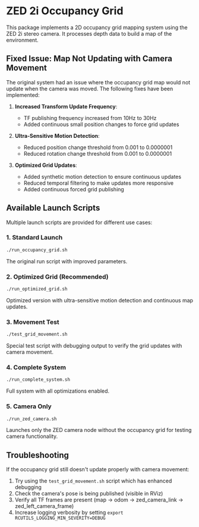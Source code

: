 # ZED 2i Occupancy Grid

This package implements a 2D occupancy grid mapping system using the ZED 2i stereo camera. It processes depth data to build a map of the environment.

## Fixed Issue: Map Not Updating with Camera Movement

The original system had an issue where the occupancy grid map would not update when the camera was moved. The following fixes have been implemented:

1. **Increased Transform Update Frequency**: 
   - TF publishing frequency increased from 10Hz to 30Hz
   - Added continuous small position changes to force grid updates

2. **Ultra-Sensitive Motion Detection**:
   - Reduced position change threshold from 0.001 to 0.0000001
   - Reduced rotation change threshold from 0.001 to 0.0000001

3. **Optimized Grid Updates**:
   - Added synthetic motion detection to ensure continuous updates
   - Reduced temporal filtering to make updates more responsive
   - Added continuous forced grid publishing

## Available Launch Scripts

Multiple launch scripts are provided for different use cases:

### 1. Standard Launch
```bash
./run_occupancy_grid.sh
```
The original run script with improved parameters.

### 2. Optimized Grid (Recommended)
```bash
./run_optimized_grid.sh
```
Optimized version with ultra-sensitive motion detection and continuous map updates.

### 3. Movement Test
```bash
./test_grid_movement.sh
```
Special test script with debugging output to verify the grid updates with camera movement.

### 4. Complete System
```bash
./run_complete_system.sh
```
Full system with all optimizations enabled.

### 5. Camera Only
```bash
./run_zed_camera.sh
```
Launches only the ZED camera node without the occupancy grid for testing camera functionality.

## Troubleshooting

If the occupancy grid still doesn't update properly with camera movement:

1. Try using the `test_grid_movement.sh` script which has enhanced debugging
2. Check the camera's pose is being published (visible in RViz)
3. Verify all TF frames are present (map → odom → zed_camera_link → zed_left_camera_frame)
4. Increase logging verbosity by setting `export RCUTILS_LOGGING_MIN_SEVERITY=DEBUG`
